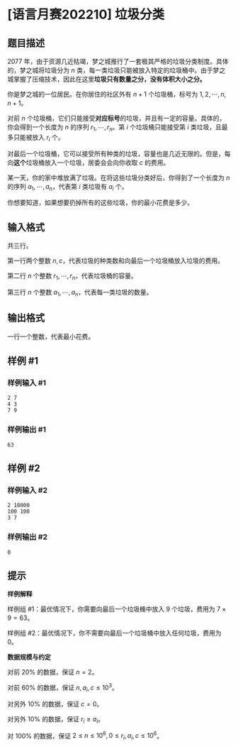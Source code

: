 # [语言月赛202210] 垃圾分类

## 题目描述

2077 年，由于资源几近枯竭，梦之城推行了一套极其严格的垃圾分类制度。具体的，梦之城将垃圾分为 $n$ 类，每一类垃圾只能被放入特定的垃圾桶中。由于梦之城掌握了压缩技术，因此在这里**垃圾只有数量之分，没有体积大小之分。**

你是梦之城的一位居民。在你居住的社区外有 $n + 1$ 个垃圾桶，标号为 $1, 2, \cdots, n, n + 1$。

对前 $n$ 个垃圾桶，它们只能接受**对应标号**的垃圾，并且有一定的容量。具体的，你会得到一个长度为 $n$ 的序列 $r _ 1, \cdots, r _ n$。第 $i$ 个垃圾桶只能接受第 $i$ 类垃圾，且最多只能被放入 $r _ i$ 个。

对最后一个垃圾桶，它可以接受所有种类的垃圾，容量也是几近无限的。但是，每向**这个**垃圾桶放入一个垃圾，居委会会向你收取 $c$ 的费用。

某一天，你的家中堆放满了垃圾。在将这些垃圾分类好后，你得到了一个长度为 $n$ 的序列 $a _ 1, \cdots, a _ n$，代表第 $i$ 类垃圾有 $a _ i$ 个。

你想要知道，如果想要扔掉所有的这些垃圾，你的最小花费是多少。

## 输入格式

共三行。

第一行两个整数 $n, c$，代表垃圾的种类数和向最后一个垃圾桶放入垃圾的费用。

第二行 $n$ 个整数 $r _ 1, \cdots, r _ n$，代表垃圾桶的容量。

第三行 $n$ 个整数 $a _ 1, \cdots, a _ n$，代表每一类垃圾的数量。

## 输出格式

一行一个整数，代表最小花费。

## 样例 #1

### 样例输入 #1
```
2 7
4 3
7 9
```

### 样例输出 #1

```
63
```

## 样例 #2

### 样例输入 #2
```
2 10000
100 100
3 7
```

### 样例输出 #2

```
0
```

## 提示

**样例解释**

样例组 #1：最优情况下，你需要向最后一个垃圾桶中放入 $9$ 个垃圾，费用为 $7 \times 9 = 63$。

样例组 #2：最优情况下，你不需要向最后一个垃圾桶中放入任何垃圾，费用为 $0$。

**数据规模与约定**

对前 $20\%$ 的数据，保证 $n = 2$。

对前 $60\%$ 的数据，保证 $n, a _ i, c \leq 10 ^ 3$。

对另外 $10\%$ 的数据，保证 $c = 0$。

对另外 $10\%$ 的数据，保证 $r _ i \geq a _ i$。

对 $100\%$ 的数据，保证 $2 \leq n \leq 10 ^ 6, 0 \leq r _ i, a _ i, c \leq 10 ^ 6$。
